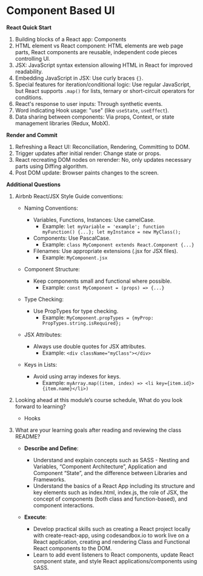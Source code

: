 # Component Based UI

**React Quick Start**

1. Building blocks of a React app: Components
2. HTML element vs React component: HTML elements are web page parts, React components are reusable, independent code pieces controlling UI.
3. JSX: JavaScript syntax extension allowing HTML in React for improved readability.
4. Embedding JavaScript in JSX: Use curly braces `{}`.
5. Special features for iteration/conditional logic: Use regular JavaScript, but React supports `.map()` for lists, ternary or short-circuit operators for conditions.
6. React's response to user inputs: Through synthetic events.
7. Word indicating Hook usage: "use" (like `useState`, `useEffect`).
8. Data sharing between components: Via props, Context, or state management libraries (Redux, MobX).

**Render and Commit**

1. Refreshing a React UI: Reconciliation, Rendering, Committing to DOM.
2. Trigger updates after initial render: Change state or props.
3. React recreating DOM nodes on rerender: No, only updates necessary parts using Diffing algorithm.
4. Post DOM update: Browser paints changes to the screen.

**Additional Questions**

1. Airbnb React/JSX Style Guide conventions: 

    - Naming Conventions: 
        - Variables, Functions, Instances: Use camelCase. 
          - Example: `let myVariable = 'example'; function myFunction() {...}; let myInstance = new MyClass();`
        - Components: Use PascalCase. 
          - Example: `class MyComponent extends React.Component {...}`
        - Filenames: Use appropriate extensions (.jsx for JSX files).
          - Example: `MyComponent.jsx`

    - Component Structure: 
        - Keep components small and functional where possible.
            - Example: `const MyComponent = (props) => {...}`

    - Type Checking: 
        - Use PropTypes for type checking. 
          - Example: `MyComponent.propTypes = {myProp: PropTypes.string.isRequired};`

    - JSX Attributes: 
        - Always use double quotes for JSX attributes.
            - Example: `<div className="myClass"></div>`

    - Keys in Lists: 
        - Avoid using array indexes for keys.
            - Example: `myArray.map((item, index) => <li key={item.id}>{item.name}</li>)`

2. Looking ahead at this module’s course schedule, What do you look forward to learning?
    - Hooks 
3. What are your learning goals after reading and reviewing the class README?
    - **Describe and Define**: 
        - Understand and explain concepts such as SASS - Nesting and Variables, “Component Architecture”, Application and Component “State”, and the difference between Libraries and Frameworks. 
        - Understand the basics of a React App including its structure and key elements such as index.html, index.js, the role of JSX, the concept of components (both class and function-based), and component interactions.

    - **Execute**: 
        - Develop practical skills such as creating a React project locally with create-react-app, using codesandbox.io to work live on a React application, creating and rendering Class and Functional React components to the DOM.
        - Learn to add event listeners to React components, update React component state, and style React applications/components using SASS.
